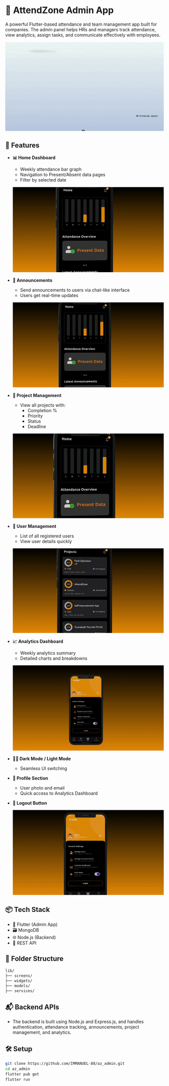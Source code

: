 # 📱 AttendZone Admin App

A powerful Flutter-based attendance and team management app built for companies. The admin panel helps HRs and managers track attendance, view analytics, assign tasks, and communicate effectively with employees.

  ![Promo GIF](demo/promo.gif)
  

## 🚀 Features

- **📊 Home Dashboard**
  - Weekly attendance bar graph
  - Navigation to Present/Absent data pages
  - Filter by selected date

  ![Home Dashboard](demo/home.gif)
  

- **📢 Announcements**
  - Send announcements to users via chat-like interface
  - Users get real-time updates
    
  ![Announcements](demo/announcements.gif)
  

- **📁 Project Management**
  - View all projects with:
    - Completion %
    - Priority
    - Status
    - Deadline

  ![Projects Page](demo/projects.gif)


- **👥 User Management**
  - List of all registered users
  - View user details quickly

  ![User Page](demo/users.gif)
    

- **📈 Analytics Dashboard**
  - Weekly analytics summary
  - Detailed charts and breakdowns
    
  ![Analytics Dashboard](demo/analytics.gif)


- **🌙🌞 Dark Mode / Light Mode**
  - Seamless UI switching

- **👤 Profile Section**
  - User photo and email
  - Quick access to Analytics Dashboard

- **🔐 Logout Button**
  
  ![Dark Mode Toggle](demo/profilescreen.gif)


## 📦 Tech Stack

- 🔧 Flutter (Admin App)
- 🗃 MongoDB
- 🌐 Node.js (Backend)
- 📡 REST API

## 📁 Folder Structure

```
lib/
├── screens/
├── widgets/
├── models/
├── services/
```

## 📬 Backend APIs
- The backend is built using Node.js and Express.js, and handles authentication, attendance tracking, announcements, project management, and analytics.

## 🛠 Setup

```bash
git clone https://github.com/IMMANUEL-88/az_admin.git
cd az_admin
flutter pub get
flutter run


